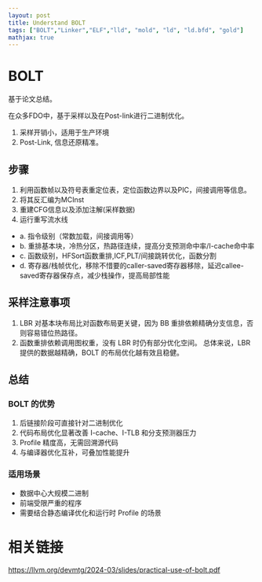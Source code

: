 ```yaml
---
layout: post
title: Understand BOLT
tags: ["BOLT","Linker","ELF","lld", "mold", "ld", "ld.bfd", "gold"]
mathjax: true
---
```


# BOLT
基于论文总结。

在众多FDO中，基于采样以及在Post-link进行二进制优化。
1.	采样开销小，适用于生产环境
2.	Post-Link, 信息还原精准。

## 步骤
1.	利用函数帧以及符号表重定位表，定位函数边界以及PIC，间接调用等信息。
2.	将其反汇编为MCInst
3.	重建CFG信息以及添加注解(采样数据)
4.	运行重写流水线
  + a.	指令级别（常数加载，间接调用等）
  + b.	重排基本块，冷热分区，热路径连续，提高分支预测命中率/I-cache命中率
  + c.	函数级别，HFSort函数重排,ICF,PLT/间接跳转优化，函数分割
  + d.	寄存器/栈帧优化，移除不惜要的caller-saved寄存器移除，延迟callee-saved寄存器保存点，减少栈操作，提高局部性能


## 采样注意事项
1.	LBR 对基本块布局比对函数布局更关键，因为 BB 重排依赖精确分支信息，否则容易错位热路径。
2.	函数重排依赖调用图权重，没有 LBR 时仍有部分优化空间。
总体来说，LBR 提供的数据越精确，BOLT 的布局优化越有效且稳健。

## 总结
### BOLT 的优势
1.	后链接阶段可直接针对二进制优化
2.	代码布局优化显著改善 I-cache、I-TLB 和分支预测器压力
3.	Profile 精度高，无需回溯源代码
4.	与编译器优化互补，可叠加性能提升
   
### 适用场景
+	数据中心大规模二进制
+	前端受限严重的程序
+	需要结合静态编译优化和运行时 Profile 的场景

# 相关链接
https://llvm.org/devmtg/2024-03/slides/practical-use-of-bolt.pdf
